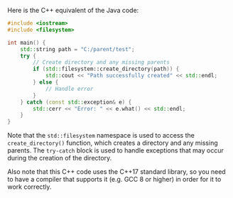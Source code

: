 
Here is the C++ equivalent of the Java code:
```cpp
#include <iostream>
#include <filesystem>

int main() {
    std::string path = "C:/parent/test";
    try {
        // Create directory and any missing parents
        if (std::filesystem::create_directory(path)) {
            std::cout << "Path successfully created" << std::endl;
        } else {
            // Handle error
        }
    } catch (const std::exception& e) {
        std::cerr << "Error: " << e.what() << std::endl;
    }
}
```
Note that the `std::filesystem` namespace is used to access the `create_directory()` function, which creates a directory and any missing parents. The `try-catch` block is used to handle exceptions that may occur during the creation of the directory.

Also note that this C++ code uses the C++17 standard library, so you need to have a compiler that supports it (e.g. GCC 8 or higher) in order for it to work correctly.
